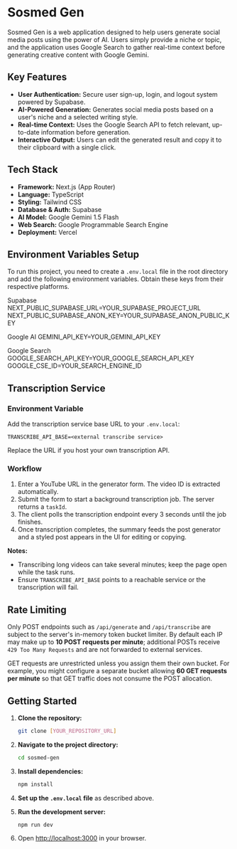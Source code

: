 # Sosmed Gen

Sosmed Gen is a web application designed to help users generate social media posts using the power of AI. Users simply provide a niche or topic, and the application uses Google Search to gather real-time context before generating creative content with Google Gemini.

## Key Features

* **User Authentication:** Secure user sign-up, login, and logout system powered by Supabase.
* **AI-Powered Generation:** Generates social media posts based on a user's niche and a selected writing style.
* **Real-time Context:** Uses the Google Search API to fetch relevant, up-to-date information before generation.
* **Interactive Output:** Users can edit the generated result and copy it to their clipboard with a single click.

## Tech Stack

* **Framework:** Next.js (App Router)
* **Language:** TypeScript
* **Styling:** Tailwind CSS
* **Database & Auth:** Supabase
* **AI Model:** Google Gemini 1.5 Flash
* **Web Search:** Google Programmable Search Engine
* **Deployment:** Vercel

## Environment Variables Setup

To run this project, you need to create a `.env.local` file in the root directory and add the following environment variables. Obtain these keys from their respective platforms.

Supabase
NEXT_PUBLIC_SUPABASE_URL=YOUR_SUPABASE_PROJECT_URL
NEXT_PUBLIC_SUPABASE_ANON_KEY=YOUR_SUPABASE_ANON_PUBLIC_KEY

Google AI
GEMINI_API_KEY=YOUR_GEMINI_API_KEY

Google Search
GOOGLE_SEARCH_API_KEY=YOUR_GOOGLE_SEARCH_API_KEY
GOOGLE_CSE_ID=YOUR_SEARCH_ENGINE_ID


## Transcription Service

### Environment Variable

Add the transcription service base URL to your `.env.local`:

```
TRANSCRIBE_API_BASE=<external transcribe service>
```

Replace the URL if you host your own transcription API.

### Workflow

1. Enter a YouTube URL in the generator form. The video ID is extracted automatically.
2. Submit the form to start a background transcription job. The server returns a `taskId`.
3. The client polls the transcription endpoint every 3 seconds until the job finishes.
4. Once transcription completes, the summary feeds the post generator and a styled post appears in the UI for editing or copying.

**Notes:**

- Transcribing long videos can take several minutes; keep the page open while the task runs.
- Ensure `TRANSCRIBE_API_BASE` points to a reachable service or the transcription will fail.

## Rate Limiting

Only POST endpoints such as `/api/generate` and `/api/transcribe` are subject to the server's in-memory token bucket limiter. By default each IP may make up to **10 POST requests per minute**; additional POSTs receive `429 Too Many Requests` and are not forwarded to external services.

GET requests are unrestricted unless you assign them their own bucket. For example, you might configure a separate bucket allowing **60 GET requests per minute** so that GET traffic does not consume the POST allocation.

## Getting Started

1.  **Clone the repository:**
    ```bash
    git clone [YOUR_REPOSITORY_URL]
    ```

2.  **Navigate to the project directory:**
    ```bash
    cd sosmed-gen
    ```

3.  **Install dependencies:**
    ```bash
    npm install
    ```

4.  **Set up the `.env.local` file** as described above.

5.  **Run the development server:**
    ```bash
    npm run dev
    ```

6.  Open [http://localhost:3000](http://localhost:3000) in your browser.
